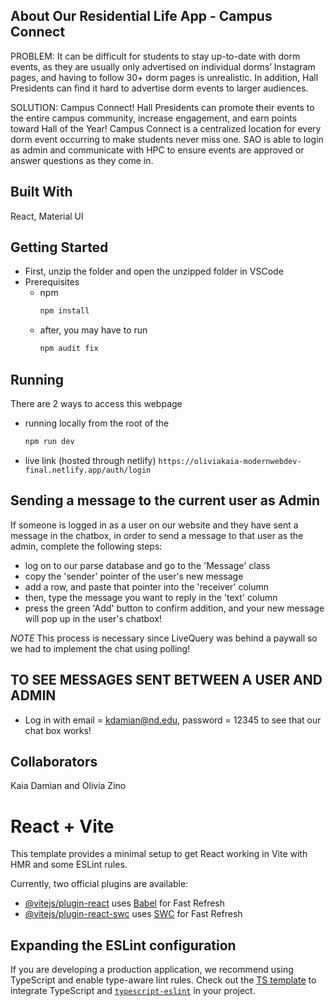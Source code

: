 ## About Our Residential Life App - Campus Connect
PROBLEM: It can be difficult for students to stay up-to-date with dorm events, as they are usually only advertised on individual dorms’ Instagram pages, and having to follow 30+ dorm pages is unrealistic.
In addition, Hall Presidents can find it hard to advertise dorm events to larger audiences.

SOLUTION: Campus Connect! Hall Presidents can promote their events to the entire campus community, increase engagement, and earn points toward Hall of the Year! Campus Connect is a centralized location for every dorm event occurring to make students never miss one. SAO is able to login as admin and communicate with HPC to ensure events are approved or answer questions as they come in.

## Built With
React, Material UI

## Getting Started
* First, unzip the folder and open the unzipped folder in VSCode
* Prerequisites
  * npm
    ```sh
    npm install
    ```
  * after, you may have to run
    ```sh
    npm audit fix
    ```
## Running 
There are 2 ways to access this webpage
* running locally from the root of the 
    ```sh
    npm run dev 
    ```
* live link (hosted through netlify)
  ```https://oliviakaia-modernwebdev-final.netlify.app/auth/login```

## Sending a message to the current user as Admin
If someone is logged in as a user on our website and they have sent a message in the chatbox, 
in order to send a message to that user as the admin, complete the following steps:
* log on to our parse database and go to the 'Message' class
* copy the 'sender' pointer of the user's new message
* add a row, and paste that pointer into the 'receiver' column
* then, type the message you want to reply in the 'text' column
* press the green 'Add' button to confirm addition, and your new message will pop up in the user's chatbox!

*NOTE* This process is necessary since LiveQuery was behind a paywall so we had to implement the chat using polling!

## TO SEE MESSAGES SENT BETWEEN A USER AND ADMIN
* Log in with email = kdamian@nd.edu, password = 12345 to see that our chat box works!

## Collaborators
Kaia Damian and Olivia Zino

# React + Vite

This template provides a minimal setup to get React working in Vite with HMR and some ESLint rules.

Currently, two official plugins are available:

- [@vitejs/plugin-react](https://github.com/vitejs/vite-plugin-react/blob/main/packages/plugin-react/README.md) uses [Babel](https://babeljs.io/) for Fast Refresh
- [@vitejs/plugin-react-swc](https://github.com/vitejs/vite-plugin-react-swc) uses [SWC](https://swc.rs/) for Fast Refresh

## Expanding the ESLint configuration

If you are developing a production application, we recommend using TypeScript and enable type-aware lint rules. Check out the [TS template](https://github.com/vitejs/vite/tree/main/packages/create-vite/template-react-ts) to integrate TypeScript and [`typescript-eslint`](https://typescript-eslint.io) in your project.


